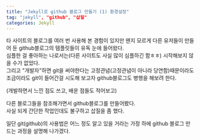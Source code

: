 ```yaml
---
title: "Jekyll로 github 블로그 만들기 (1) 환경설정"
tag: "jekyll", "github", "삽질"
categories: Jekyll 
---
```


타 사이트의 블로그를 여러 번 사용해 본 경험이 있지만 왠지 모르게 다른 유저들이 만들어 둔 github블로그의 템플릿들이 유독 눈에 들어왔다.  
심플한 걸 좋아하는 나로서는(다른 사이트도 사실 많이 심플하긴 함ㅎㅎ) 시작해보지 않을 수가 없었다.  
그리고 "개발자"하면 git을 써야한다는 고정관념(고정관념이 아니라 당연함)때문이라도 조금이라도 git이 들어간걸 시도해 보고자 github블로그도 병행을 해보려 한다.  


(개발하면서 느낀 점도 쓰고, 배운 점들도 적어보고)


다른 블로그들을 참조해가면서 github블로그를 만들어봤다.  
사실 되게 간단한 작업인데도 불구하고 삽질을 좀 했다.  


일단 git(github)의 사용법은 어느 정도 알고 있을 거라는 가정 하에 github 블로그 만드는 과정을 설명해 나가겠다.  

